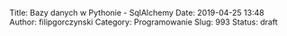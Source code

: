 Title: Bazy danych w Pythonie - SqlAlchemy
Date: 2019-04-25 13:48
Author: filipgorczynski
Category: Programowanie
Slug: 993
Status: draft


